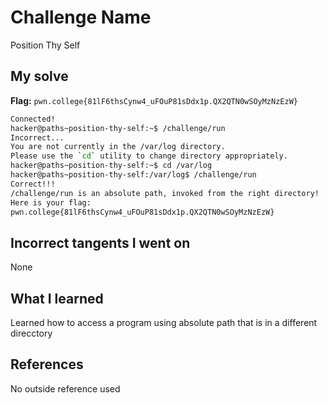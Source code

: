 # Challenge Name
Position Thy Self

## My solve
**Flag:** `pwn.college{81lF6thsCynw4_uFOuP81sDdx1p.QX2QTN0wSOyMzNzEzW}`

```bash
Connected!
hacker@paths~position-thy-self:~$ /challenge/run
Incorrect...
You are not currently in the /var/log directory.
Please use the `cd` utility to change directory appropriately.
hacker@paths~position-thy-self:~$ cd /var/log
hacker@paths~position-thy-self:/var/log$ /challenge/run
Correct!!!
/challenge/run is an absolute path, invoked from the right directory!
Here is your flag:
pwn.college{81lF6thsCynw4_uFOuP81sDdx1p.QX2QTN0wSOyMzNzEzW}
```
## Incorrect tangents I went on
None

## What I learned
Learned how to access a program using absolute path that is in a different direcctory

## References 
No outside reference used

